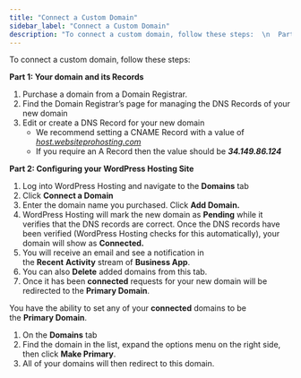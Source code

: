 ```yaml
---
title: "Connect a Custom Domain"
sidebar_label: "Connect a Custom Domain"
description: "To connect a custom domain, follow these steps:  \n  Part 1: Your domain and its Records  \n \n Purchase a domain from a Domain Registrar. \n Find the Domain"
---
```


To connect a custom domain, follow these steps: 

**Part 1: Your domain and its Records**

1.  Purchase a domain from a Domain Registrar.
2.  Find the Domain Registrar’s page for managing the DNS Records of your new domain
3.  Edit or create a DNS Record for your new domain
    *   We recommend setting a CNAME Record with a value of _[host.websiteprohosting.com](http://host.websiteprohosting.com/)_
    *   If you require an A Record then the value should be _**34.149.86.124**_

**Part 2: Configuring your WordPress Hosting Site**

1.  Log into WordPress Hosting and navigate to the **Domains** tab
2.  Click **Connect a Domain**
3.  Enter the domain name you purchased. Click **Add Domain.**
4.  WordPress Hosting will mark the new domain as **Pending** while it verifies that the DNS records are correct. Once the DNS records have been verified (WordPress Hosting checks for this automatically), your domain will show as **Connected.** 
5.  You will receive an email and see a notification in the **Recent** **Activity** stream of **Business App**.
6.  You can also **Delete** added domains from this tab.
7.  Once it has been **connected** requests for your new domain will be redirected to the **Primary Domain**.

You have the ability to set any of your **connected** domains to be the **Primary Domain**.

1.  On the **Domains** tab
2.  Find the domain in the list, expand the options menu on the right side, then click **Make Primary**.
3.  All of your domains will then redirect to this domain.